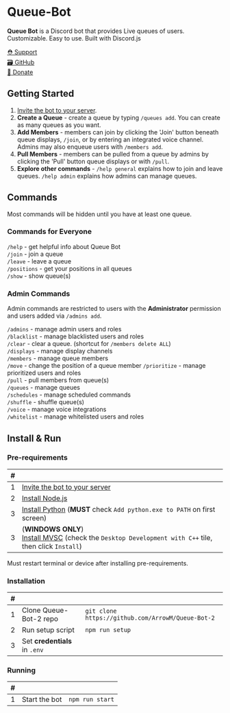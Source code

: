 # Queue-Bot
**Queue Bot** is a Discord bot that provides Live queues of users. Customizable. Easy to use. Built with Discord.js

[⛑️ Support](https://discord.gg/RbmfnP3)  
[🗃️ GitHub](https://github.com/ArrowM/Queue-Bot-2)  
[💖 Donate](https://www.buymeacoffee.com/Arroww)  

## Getting Started
1. [Invite the bot to your server](https://discord.com/oauth2/authorize?client_id=1246630417168076901).  
2. **Create a Queue** - create a queue by typing `/queues add`. You can create as many queues as you want.  
3. **Add Members** - members can join by clicking the 'Join' button beneath queue displays, `/join`, or by entering an integrated voice channel. Admins may also enqueue users with `/members add`.  
4. **Pull Members** - members can be pulled from a queue by admins by clicking the 'Pull' button queue displays or with `/pull`.  
5. **Explore other commands** - `/help general` explains how to join and leave queues. `/help admin` explains how admins can manage queues.

## Commands
Most commands will be hidden until you have at least one queue.

### Commands for Everyone
`/help` - get helpful info about Queue Bot  
`/join` - join a queue  
`/leave` - leave a queue  
`/positions` - get your positions in all queues  
`/show` - show queue(s)

### Admin Commands
Admin commands are restricted to users with the **Administrator** permission and users added via `/admins add`.

`/admins` - manage admin users and roles  
`/blacklist` - manage blacklisted users and roles  
`/clear` - clear a queue. (shortcut for `/members delete ALL`)  
`/displays` - manage display channels  
`/members` - manage queue members  
`/move` - change the position of a queue member
`/prioritize` - manage prioritized users and roles  
`/pull` - pull members from queue(s)  
`/queues` - manage queues  
`/schedules` - manage scheduled commands  
`/shuffle` - shuffle queue(s)  
`/voice` - manage voice integrations  
`/whitelist` - manage whitelisted users and roles  

## Install & Run

### Pre-requirements
| # |                                                                                                                                                                         |
|---|-------------------------------------------------------------------------------------------------------------------------------------------------------------------------|
| 1 | [Invite the bot to your server](https://discord.com/oauth2/authorize?client_id=1246630417168076901)                                                                     |
| 2 | [Install Node.js](https://nodejs.org/en/download/package-manager)                                                                                                       |
| 3 | [Install Python](https://www.python.org/downloads/) (**MUST** check `Add python.exe to PATH` on first screen)                                                           |
| 3 | (**WINDOWS ONLY**)<br/>[Install MVSC](https://visualstudio.microsoft.com/visual-cpp-build-tools/) (check the `Desktop Development with C++` tile, then click `Install`) |

Must restart terminal or device after installing pre-requirements.

### Installation
| # |                                                                                                                                                                        |                                                   |
|---|------------------------------------------------------------------------------------------------------------------------------------------------------------------------|---------------------------------------------------|
| 1 | Clone Queue-Bot-2 repo                                                                                                                                                 | `git clone https://github.com/ArrowM/Queue-Bot-2` |
| 2 | Run setup script                                                                                                                                                       | `npm run setup`                                   |
| 3 | Set **credentials** in `.env`                                                                                                                                          |                                                   |

### Running
| # |               |                 |
|---|---------------|-----------------|
| 1 | Start the bot | `npm run start` |
